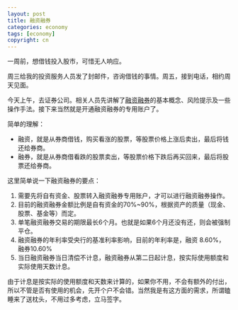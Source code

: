 ```yaml
---
layout: post
title: 融资融券
categories: economy
tags: [economy]
copyright: cn
---
```


一周前，想借钱投入股市，可惜无人响应。

周三给我的投资服务人员发了封邮件，咨询借钱的事情。周五，接到电话，相约周天见面。

今天上午，去证券公司。相关人员先讲解了[融资融券](http://baike.baidu.com/view/431144.htm?fromId=90193)的基本概念、风险提示及一些操作手法。接下来当然就是开通融资融券的专用账户了。

简单的理解：

* 融资，就是从券商借钱，购买看涨的股票，等股票价格上涨后卖出，最后将钱还给券商。
* 融券，就是从券商借看跌的股票卖出，等股票价格下跌后再买回来，最后将股票还给券商。

这里简单说一下融资融券的要点：

1. 需要先将自有资金、股票转入融资融券专用账户，才可以进行融资融券操作。
2. 目前的融资融券金额比例是自有资金的70%~90%，根据资产的质量（现金、股票、基金等）而定。
3. 单笔融资融券交易的期限最长6个月。也就是如果6个月还没有还，则会被强制平仓。
4. 融资融券的年利率受央行的基准利率影响，目前的年利率是，融资 8.60%，融券10.60%
5. 当日融资融券当日清偿不计息，融资融券从第二日起计息，按实际使用额度和实际使用天数计息。

由于计息是按实际的使用额度和天数来计算的，如果你不用，不会有额外的付出，所以不管是否有使用的机会，先开个户不会错。当然我是有这方面的需求，所谓瞌睡来了送枕头，不用过多考虑，立马签字。
